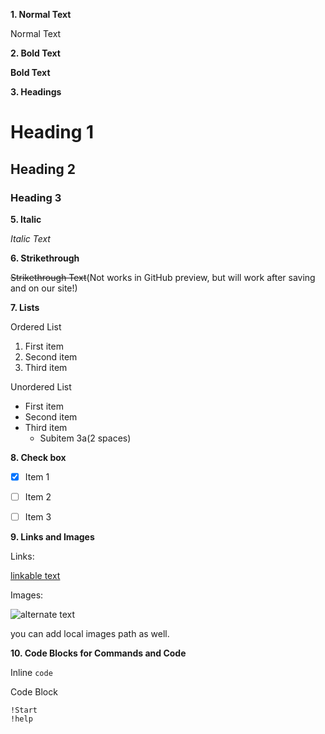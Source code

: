**1. Normal Text**

Normal Text


**2. Bold Text**

**Bold Text**


**3. Headings**

# Heading 1
## Heading 2
### Heading 3


**5. Italic**

*Italic Text*


**6. Strikethrough**

~~Strikethrough Text~~(Not works in GitHub preview, but will work after saving and on our site!)


**7. Lists**

Ordered List

1. First item
2. Second item
3. Third item

Unordered List

- First item
- Second item
- Third item
  - Subitem 3a(2 spaces)


**8. Check box**

- [x] Item 1
- [ ] Item 2
- [ ] Item 3


**9. Links and Images**

Links:

[linkable text](https://www.collab.land)

Images:

![alternate text](https://avatars.githubusercontent.com/u/56363630?v=4)

you can add local images path as well.

**10. Code Blocks for Commands and Code**

Inline
`code`

Code Block
```
!Start
!help
```
